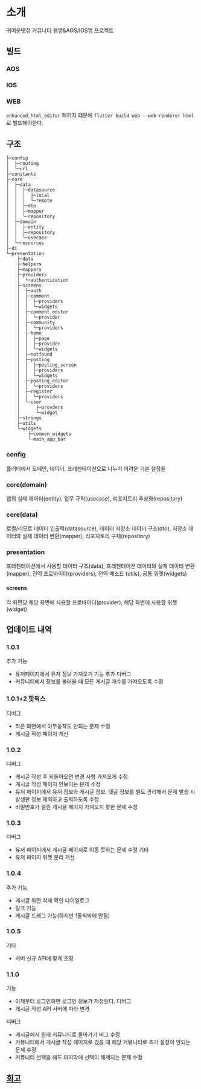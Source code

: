 # 소개
귀여운땃쥐 커뮤니티 웹앱&AOS/IOS앱 프로젝트

## 빌드
### AOS
### IOS
### WEB
`enhanced_html_editor` 패키지 떄문에 `flutter build web --web-renderer html`로 빌드해야한다.

## 구조
```
├─config
│  ├─routing
│  └─url
├─constants
├─core
│  ├─data
│  │  ├─datasource
│  │  │  ├─local
│  │  │  └─remote
│  │  ├─dto
│  │  ├─mapper
│  │  └─repository
│  ├─domain
│  │  ├─entity
│  │  ├─repository
│  │  └─usecase
│  └─resources
├─di
└─presentation
    ├─data
    ├─helpers
    ├─mappers
    ├─providers
    │  └─authentication
    ├─screens
    │  ├─auth
    │  ├─comment
    │  │  ├─providers
    │  │  └─widgets
    │  ├─comment_editor
    │  │  └─provider
    │  ├─community
    │  │  └─providers
    │  ├─home
    │  │  ├─page
    │  │  ├─provider
    │  │  └─widgets
    │  ├─notfound
    │  ├─posting
    │  │  ├─posting_screen
    │  │  ├─providers
    │  │  └─widgets
    │  ├─posting_editor
    │  │  └─providers
    │  ├─register
    │  │  └─providers
    │  └─user
    │      ├─provders
    │      └─widget
    ├─strings
    ├─utils
    └─widgets
        ├─common_widgets
        └─main_app_bar
```
### config
플러터에서 도메인, 데이터, 프레젠테이션으로 나누기 어려운 기본 설정들
### core(domain)
앱의 실제 데이터(entity), 업무 규칙(usecase), 리포지토리 추상화(repository)
### core(data)
로컬/리모트 데이터 입출력(datasource), 데이터 저장소 데이터 구조(dto), 저장소 데이터와 실제 데이터 변환(mapper), 리포지토리 구체(repository)
### presentation
프레젠테이션에서 사용할 데이터 구조(data), 프레젠테이션 데이터와 실제 데이터 변환(mapper), 전역 프로바이더(providers), 전역 메소드 (utils), 공통 위젯(widgets)
#### screens
각 화면당 해당 화면에 사용할 프로바이더(provider), 해당 화면에 사용할 위젯(widget)

## 업데이트 내역
### 1.0.1
추가 기능
- 유저페이지에서 유저 정보 가져오기 기능 추가
디버그
- 커뮤니티에서 정보를 불러올 때 모든 게시글 개수를 가져오도록 수정
### 1.0.1+2 핫픽스
디버그
- 작은 화면에서 아무동작도 안되는 문제 수정
- 게시글 작성 페이지 개선
### 1.0.2
디버그
- 게시글 작성 후 되돌아오면 변경 사항 가져오게 수정
- 게시글 작성 페이지 안보이는 문제 수정
- 유저 페이지에서 유저 정보와 게시글 정보, 댓글 정보를 별도 관리해서 문제 발생 시 발생한 정보 제외하고 출력하도록 수정
- 비밀번호가 걸린 게시글 페이지 가져오지 못한 문제 수정
### 1.0.3
디버그
- 유저 페이지에서 게시글 페이지로 이동 못하는 문제 수정
기타
- 유저 페이지 위젯 분리 개선

### 1.0.4
추가 기능
- 게시글 화면 삭제 확인 다이얼로그
- 링크 기능
- 게시글 드래그 가능(하지만 1줄씩밖에 안됨)

### 1.0.5
기타
- 서버 신규 API에 맞게 조정

### 1.1.0
기능
- 이제부터 로그인하면 로그인 정보가 저장된다.
디버그
- 게시글 작성 API 서버에 따라 변경

디버그
- 게시글에서 원래 커뮤니티로 돌아가기 버그 수정
- 커뮤니티에서 게시글 작성 페이지로 갔을 때 해당 커뮤니티로 초기 설정이 안되는 문제 수정
- 커뮤니티 선택을 해도 마지막에 선택이 해제되는 문제 수정

## [회고](./log/README.md)